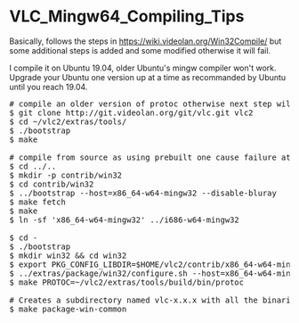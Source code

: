 # VLC_Mingw64_Compiling_Tips
Basically, follows the steps in https://wiki.videolan.org/Win32Compile/ but some additional steps is added and some modified otherwise it will fail.

I compile it on Ubuntu 19.04, older Ubuntu's mingw compiler won't work. Upgrade your Ubuntu one version up at a time as recommanded by Ubuntu until you reach 19.04.

<pre>
# compile an older version of protoc otherwise next step will fail
$ git clone http://git.videolan.org/git/vlc.git vlc2
$ cd ~/vlc2/extras/tools/
$ ./bootstrap  
$ make

# compile from source as using prebuilt one cause failure at next step
$ cd ../..
$ mkdir -p contrib/win32
$ cd contrib/win32
$ ../bootstrap --host=x86_64-w64-mingw32 --disable-bluray
$ make fetch
$ make
$ ln -sf 'x86_64-w64-mingw32' ../i686-w64-mingw32

$ cd -
$ ./bootstrap
$ mkdir win32 && cd win32
$ export PKG_CONFIG_LIBDIR=$HOME/vlc2/contrib/x86_64-w64-mingw32/lib/pkgconfig
$ ../extras/package/win32/configure.sh --host=x86_64-w64-mingw32 --build=x86_64-pc-linux-gnu --disable-faad
$ make PROTOC=~/vlc2/extras/tools/build/bin/protoc

# Creates a subdirectory named vlc-x.x.x with all the binaries. You can run VLC directly from this directory.
$ make package-win-common
</pre>
